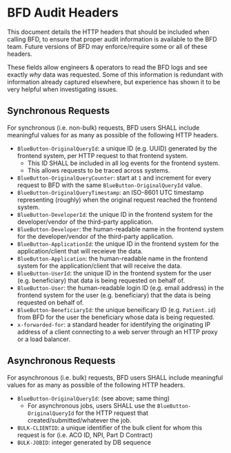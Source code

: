 # BFD Audit Headers

This document details the HTTP headers that should be included when calling BFD,
  to ensure that proper audit information is available to the BFD team.
Future versions of BFD may enforce/require some or all of these headers.

These fields allow engineers & operators to read the BFD logs
  and see exactly _why_ data was requested.
Some of this information is redundant with information already captured elsewhere,
  but experience has shown it to be very helpful when investigating issues.

## Synchronous Requests

For synchronous (i.e. non-bulk) requests, BFD users SHALL include meaningful values for as many as possible of the following HTTP headers.

* `BlueButton-OriginalQueryId`: a unique ID (e.g. UUID) generated by the frontend system, per HTTP request to that frontend system.
    * This ID SHALL be included in all log events for the frontend system.
    * This allows requests to be traced across systems.
* `BlueButton-OriginalQueryCounter`: start at `1` and increment for every request to BFD with the same `BlueButton-OriginalQueryId` value.
* `BlueButton-OriginalQueryTimestamp`: an ISO-8601 UTC timestamp representing (roughly) when the original request reached the frontend system.
* `BlueButton-DeveloperId`: the unique ID in the frontend system for the developer/vendor of the third-party application.
* `BlueButton-Developer`: the human-readable name in the frontend system for the developer/vendor of the third-party application.
* `BlueButton-ApplicationId`: the unique ID in the frontend system for the application/client that will receieve the data.
* `BlueButton-Application`: the human-readable name in the frontend system for the application/client that will receive the data.
* `BlueButton-UserId`: the unique ID in the frontend system for the user (e.g. beneficiary) that data is being requested on behalf of.
* `BlueButton-User`: the human-readable login ID (e.g. email address) in the frontend system for the user (e.g. beneficiary) that the data is being requested on behalf of.
* `BlueButton-BeneficiaryId`: the unique beneificary ID (e.g. `Patient.id`) from BFD for the user the beneficiary whose data is being requested.
* `x-forwarded-for`: a standard header for identifying the originating IP address of a client connecting to a web server through an HTTP proxy or a load balancer.

## Asynchronous Requests

For asynchronous (i.e. bulk) requests, BFD users SHALL include meaningful values for as many as possible of the following HTTP headers.

* `BlueButton-OriginalQueryId`: (see above; same thing)
    * For asynchronous jobs, users SHALL use the `BlueButton-OriginalQueryId` for the HTTP request that created/submitted/whatever the job.
* `BULK-CLIENTID`: a unique identifier of the bulk client for whom this request is for (i.e. ACO ID, NPI, Part D Contract)
* `BULK-JOBID`: integer generated by DB sequence
